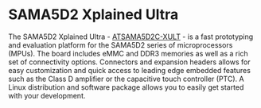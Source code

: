 
# SAMA5D2 Xplained Ultra

The SAMA5D2 Xplained Ultra - [ATSAMA5D2C-XULT](https://www.microchip.com/Developmenttools/ProductDetails/ATSAMA5D2C-XULT) - is a fast prototyping and evaluation platform for the SAMA5D2 series of microprocessors (MPUs). The board includes eMMC and DDR3 memories as well as a rich set of connectivity options. Connectors and expansion headers allows for easy customization and quick access to leading edge embedded features such as the Class D amplifier or the capacitive touch controller (PTC). A Linux distribution and software package allows you to easily get started with your development.

<!-- yaml
---
board:
  architecture: arm
  part: ATSAMA5D27
---
-->
